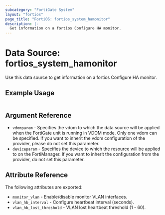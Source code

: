 ```yaml
---
subcategory: "FortiGate System"
layout: "fortios"
page_title: "FortiOS: fortios_system_hamonitor"
description: |-
  Get information on a fortios Configure HA monitor.
---
```


# Data Source: fortios_system_hamonitor
Use this data source to get information on a fortios Configure HA monitor.


## Example Usage

```hcl

```

## Argument Reference

* `vdomparam` - Specifies the vdom to which the data source will be applied when the FortiGate unit is running in VDOM mode. Only one vdom can be specified. If you want to inherit the vdom configuration of the provider, please do not set this parameter.
* `deviceparam` - Specifies the device to which the resource will be applied to on the FortiManager. If you want to inherit the configuration from the provider, do not set this parameter.

## Attribute Reference

The following attributes are exported:

* `monitor_vlan` - Enable/disable monitor VLAN interfaces.
* `vlan_hb_interval` - Configure heartbeat interval (seconds).
* `vlan_hb_lost_threshold` - VLAN lost heartbeat threshold (1 - 60).
